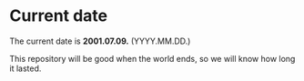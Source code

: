 # Current date

The current date is **2001.07.09.** (YYYY.MM.DD.)

This repository will be good when the world ends, so we will know how long it lasted.